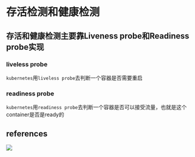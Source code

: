 # 存活检测和健康检测
## 存活和健康检测主要靠Liveness probe和Readiness probe实现
### liveless probe
`kubernetes`用`liveless probe`去判断一个容器是否需要重启
### readiness probe
`kubernetes`用`readiness probe`去判断一个容器是否可以接受流量，也就是这个container是否是ready的

## references
![](https://kubernetes.io/docs/tasks/configure-pod-container/configure-liveness-readiness-probes/)
